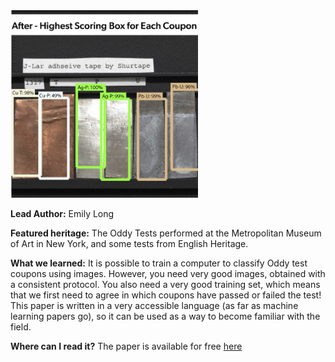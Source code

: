 <img src="images/oddy.png?raw=true" width="300"/>

**Lead Author:** Emily Long

**Featured heritage:** The Oddy Tests performed at the Metropolitan Museum of Art in New York, and some tests from English Heritage.

**What we learned:** It is possible to train a computer to classify Oddy test coupons using images. However, you need very good images, obtained with a consistent protocol. You also need a very good training set, which means that we first need to agree in which coupons have passed or failed the test! This paper is written in a very accessible language (as far as machine learning papers go), so it can be used as a way to become familiar with the field.

**Where can I read it?** The paper is available for free [here](https://heritagesciencejournal.springeropen.com/articles/10.1186/s40494-022-00778-3)
